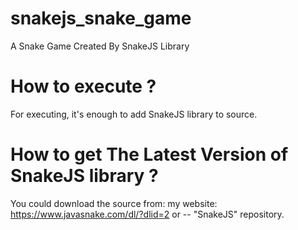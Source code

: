 # snakejs_snake_game
A Snake Game Created By SnakeJS Library
# How to execute ?
For executing, it's enough to add SnakeJS library to source.
# How to get The Latest Version of SnakeJS library ?
You could download the source from:
my website: https://www.javasnake.com/dl/?dlid=2
or
-- "SnakeJS" repository.
